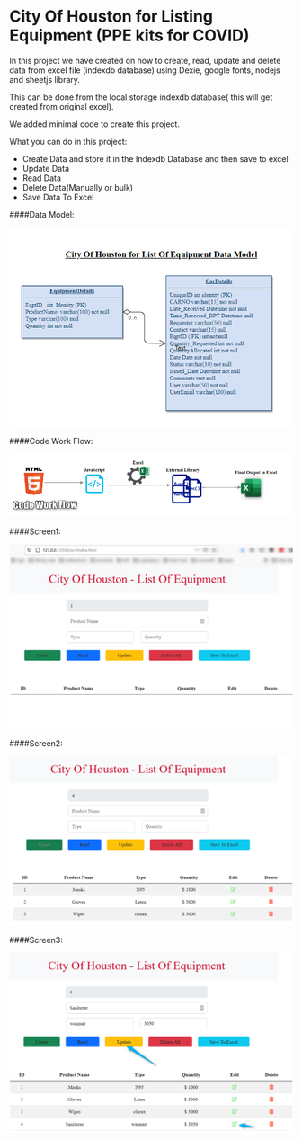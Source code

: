 # City Of Houston for Listing Equipment (PPE kits for COVID)
In this project we have created on how to create, read, update and delete data from excel file (indexdb database) using Dexie, google fonts, nodejs and sheetjs library.

This can be done from the local storage indexdb database( this will get created from original excel). 

We added minimal code to create this project.

What you can do in this project:
* Create Data and store it in the Indexdb Database and then save to excel
* Update Data
* Read Data
* Delete Data(Manually or bulk)
* Save Data To Excel

####Data Model:

![DataModel](https://github.com/welcomegeetha/CovidEquipment/blob/main/images/COH_DataModel.PNG)


####Code Work Flow:

![CodeWorkFlow](https://github.com/welcomegeetha/CovidEquipment/blob/main/images/COH_CodeWorkFlow.png)

####Screen1:

![Initial Page](https://github.com/welcomegeetha/CovidEquipment/blob/main/images/Equipment_Screen1.png)

####Screen2:

![Create Page](https://github.com/welcomegeetha/CovidEquipment/blob/main/images/Equipment_Screen2Create.png)

####Screen3:

![Update Page](https://github.com/welcomegeetha/CovidEquipment/blob/main/images/Equipment_Screen3Update.png)

